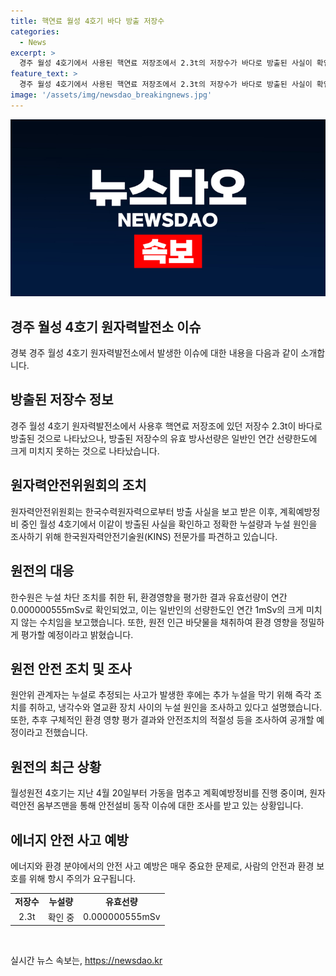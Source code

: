 ```yaml
---
title: 핵연료 월성 4호기 바다 방출 저장수
categories:
  - News
excerpt: >
  경주 월성 4호기에서 사용된 핵연료 저장조에서 2.3t의 저장수가 바다로 방출된 사실이 확인됐다. 원자력안전위원회는 정확한 누설량과 원인을 조사 중이며, 유효 방사선량은 연간 선량한도에 미치지 못했다. 이에 대한 환경 영향과 안전조치의 적절성에 대한 조사가 이루어질 예정이다. 이와 관련한 원전 인근 바닷물의 채취 및 환경 영향 평가가 이루어질 것으로 예상된다. 4호기는 지난 4월부터 가동을 중단하고 계획예방정비를 진행 중에 있었으며, 원전 안전 문제로 원자력안전 옴부즈맨을 통해 조사를 받고 있다.
feature_text: >
  경주 월성 4호기에서 사용된 핵연료 저장조에서 2.3t의 저장수가 바다로 방출된 사실이 확인됐다. 원자력안전위원회는 정확한 누설량과 원인을 조사 중이며, 유효 방사선량은 연간 선량한도에 미치지 못했다. 이에 대한 환경 영향과 안전조치의 적절성에 대한 조사가 이루어질 예정이다. 이와 관련한 원전 인근 바닷물의 채취 및 환경 영향 평가가 이루어질 것으로 예상된다. 4호기는 지난 4월부터 가동을 중단하고 계획예방정비를 진행 중에 있었으며, 원전 안전 문제로 원자력안전 옴부즈맨을 통해 조사를 받고 있다.
image: '/assets/img/newsdao_breakingnews.jpg'
---
```


<p><img src="/assets/img/newsdao_breakingnews.jpg" alt="koreaapp 속보" /></p>

<h2 data-ke-size="size26">경주 월성 4호기 원자력발전소 이슈</h2>

<p data-ke-size="size16">경북 경주 월성 4호기 원자력발전소에서 발생한 이슈에 대한 내용을 다음과 같이 소개합니다.</p>

<h2 data-ke-size="size24">방출된 저장수 정보</h2>

<p data-ke-size="size16">경주 월성 4호기 원자력발전소에서 사용후 핵연료 저장조에 있던 저장수 2.3t이 바다로 방출된 것으로 나타났으나, 방출된 저장수의 유효 방사선량은 일반인 연간 선량한도에 크게 미치지 못하는 것으로 나타났습니다.</p>

<h2 data-ke-size="size24">원자력안전위원회의 조치</h2>

<p data-ke-size="size16">원자력안전위원회는 한국수력원자력으로부터 방출 사실을 보고 받은 이후, 계획예방정비 중인 월성 4호기에서 이같이 방출된 사실을 확인하고 정확한 누설량과 누설 원인을 조사하기 위해 한국원자력안전기술원(KINS) 전문가를 파견하고 있습니다.</p>

<h2 data-ke-size="size24">원전의 대응</h2>

<p data-ke-size="size16">한수원은 누설 차단 조치를 취한 뒤, 환경영향을 평가한 결과 유효선량이 연간 0.000000555mSv로 확인되었고, 이는 일반인의 선량한도인 연간 1mSv의 크게 미치지 않는 수치임을 보고했습니다. 또한, 원전 인근 바닷물을 채취하여 환경 영향을 정밀하게 평가할 예정이라고 밝혔습니다.</p>

<h2 data-ke-size="size24">원전 안전 조치 및 조사</h2>

<p data-ke-size="size16">원안위 관계자는 누설로 추정되는 사고가 발생한 후에는 추가 누설을 막기 위해 즉각 조치를 취하고, 냉각수와 열교환 장치 사이의 누설 원인을 조사하고 있다고 설명했습니다. 또한, 추후 구체적인 환경 영향 평가 결과와 안전조치의 적절성 등을 조사하여 공개할 예정이라고 전했습니다.</p>

<h2 data-ke-size="size24">원전의 최근 상황</h2>

<p data-ke-size="size16">월성원전 4호기는 지난 4월 20일부터 가동을 멈추고 계획예방정비를 진행 중이며, 원자력안전 옴부즈맨을 통해 안전설비 동작 이슈에 대한 조사를 받고 있는 상황입니다.</p>

<h2 data-ke-size="size24">에너지 안전 사고 예방</h2>

<p data-ke-size="size16">에너지와 환경 분야에서의 안전 사고 예방은 매우 중요한 문제로, 사람의 안전과 환경 보호를 위해 항시 주의가 요구됩니다. </p>

<table>
    <tbody>
        <tr>
            <td style="text-align: center; height: 17px;"><b>저장수</b></td>
            <td style="text-align: center; height: 17px;"><b>누설량</b></td>
            <td style="text-align: center; height: 17px;"><b>유효선량</b></td>
        </tr>
        <tr>
            <td style="text-align: center; height: 17px;">2.3t</td>
            <td style="text-align: center; height: 17px;">확인 중</td>
            <td style="text-align: center; height: 17px;">0.000000555mSv</td>
        </tr>
    </tbody>
</table>

<p data-ke-size="size16">&nbsp;</p>
실시간 뉴스 속보는, <a href="https://newsdao.kr" rel="dofollow">https://newsdao.kr</a>


